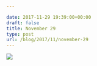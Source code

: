```yaml
---

date: 2017-11-29 19:39:00+00:00
draft: false
title: November 29
type: post
url: /blog/2017/11/november-29
---
```




  
![](/images/2017-11-29-201711november-29/IMG_2919.jpg)

  



